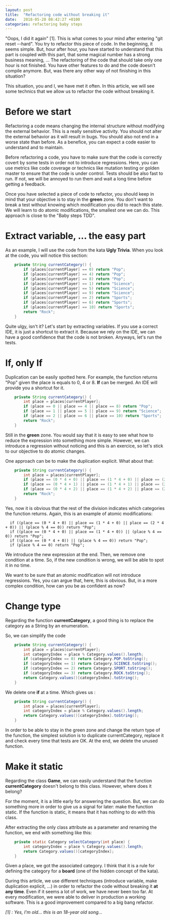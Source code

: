 ```yaml
---
layout: post
title:  "Refactoring code without breaking it"
date:   2018-05-20 08:42:27 +0100
categories: refactoring baby steps
---
```


"Oops, I did it again" [1]. This is what comes to your mind after entering "git reset --hard". 
You try to refactor this piece of code. In the beginning, it seems simple. But, hour after hour, 
you have started to understand that this part is coupled with this part, that some magical 
number has a strong business meaning, ... The refactoring of the code that should take only
one hour is not finished. You have other features to do and the code doesn't compile anymore.
But, was there any other way of not finishing in this situation?

This situation, you and I, we have met it often. In this article, we will see some technics that
we allow us to refactor the code without breaking it.

# Before we start

Refactoring a code means changing the internal structure without modifying the external behavior.
This is a really sensitive activity. You should not alter the external behavior as it will result
in bugs. You should also not end in a worse state than before. As a benefice, you can expect 
a code easier to understand and to maintain.

Before refactoring a code, you have to make sure that the code is correctly covert by some tests in
 order not to introduce regressions. Here, you can use metrics like code coverage or technics like 
mutation testing or golden master to ensure that the code is under control. Tests should be also 
fast to run. If not, we will be annoyed to run them and wait a long time before getting a feedback.

Once you have selected a piece of code to refactor, you should keep in mind that your objective
is to stay in the **green** zone. You don't want to break a test without knowing which modification
you did to reach this state. We will learn to do atomic modifications, the smallest one we can do.
This approach is close to the "Baby steps TDD".

# Extract variable, ... the easy part

As an example, I will use the code from the kata **Ugly Trivia**.  When you look at the code, 
you will notice this section:

```java
	private String currentCategory() {
		if (places[currentPlayer] == 0) return "Pop";
		if (places[currentPlayer] == 4) return "Pop";
		if (places[currentPlayer] == 8) return "Pop";
		if (places[currentPlayer] == 1) return "Science";
		if (places[currentPlayer] == 5) return "Science";
		if (places[currentPlayer] == 9) return "Science";
		if (places[currentPlayer] == 2) return "Sports";
		if (places[currentPlayer] == 6) return "Sports";
		if (places[currentPlayer] == 10) return "Sports";
		return "Rock";
	}
```

Quite ulgy, isn't it? Let's start by extracting variables. If you use a correct IDE, it is just a
shortcut to extract it. Because we rely on the IDE, we can have a good confidence that the code is
not broken. Anyways, let's run the tests.

# If, only If

Duplication can be easily spotted here. For example, the function returns "Pop" given the place is 
equals to 0, 4 or 8. **If** can be merged. An IDE will provide you a shortcut for it.

```java
	private String currentCategory() {
		int place = places[currentPlayer];
		if (place == 0 || place == 4 || place == 8) return "Pop";
		if (place == 1 || place == 5 || place == 9) return "Science";
		if (place == 2 || place == 6 || place == 10) return "Sports";
		return "Rock";
	}
```

Still in the **green** zone. You would say that it is easy to see what how to reduce the expression
into something more simple. However, we can introduce a regression without noticing and this is an
exercice, so let's stick to our objective to do atomic changes.

One approach can be to make the duplication explicit. What about that:

```java
    private String currentCategory() {
        int place = places[currentPlayer];
        if (place == (0 * 4 + 0) || place == (1 * 4 + 0) || place == (2 * 4 + 0)) return "Pop";
        if (place == (0 * 4 + 1) || place == (1 * 4 + 1) || place == (2 * 4 + 1)) return "Science";
        if (place == (0 * 4 + 2) || place == (1 * 4 + 2) || place == (2 * 4 + 2)) return "Sports";
        return "Rock";
    }
```

Yes, now it is obvious that the rest of the division indicates which categories the function 
returns. Again, this is an example of atomic modifications:

```
  if ((place == (0 * 4 + 0) || place == (1 * 4 + 0) || place == (2 * 4 + 0)) || (place % 4 == 0)) return "Pop";
  if ((place == (0 * 4 + 0) || place == (1 * 4 + 0)) || (place % 4 == 0)) return "Pop";
  if ((place == (0 * 4 + 0)) || (place % 4 == 0)) return "Pop";
  if (place % 4 == 0) return "Pop";
```

We introduce the new expression at the end. Then, we remove one condition at a time. So, if the new
condition is wrong, we will be able to spot it in no time.

We want to be sure that an atomic modification will not introduce regressions. Yes, you can 
argue that, here, this is obvious. But, in a more complex condition, how can you be as confident 
as now?

# Change type

Regarding the function **currentCategory**, a good thing is to replace the category as a String by
an enumeration. 

So, we can simplify the code
```java
    private String currentCategory() {
        int place = places[currentPlayer];
        int categoryIndex = place % Category.values().length;
        if (categoryIndex == 0) return Category.POP.toString();
        if (categoryIndex == 1) return Category.SCIENCE.toString();
        if (categoryIndex == 2) return Category.SPORT.toString();
        if (categoryIndex == 3) return Category.ROCK.toString();
        return Category.values()[categoryIndex].toString();
    }
```

We delete one **if** at a time. Which gives us :
```java
    private String currentCategory() {
        int place = places[currentPlayer];
        int categoryIndex = place % Category.values().length;
        return Category.values()[categoryIndex].toString();
    }
```

In order to be able to stay in the green zone and change the return type of the function, the 
simplest solution is to duplicate currentCategory, replace it and check every time that tests are
OK. At the end, we delete the unused function.

# Make it static

Regarding the class **Game**, we can easily understand that the function **currentCategory** doesn't
belong to this class. However, where does it belong?

For the moment, it is a little early for answering the question. But, we can do something more in
order to give us a signal for later: make the function static. If the function is static, it means
that it has nothing to do with this class.

After extracting the only class attribute as a parameter and renaming the function, 
we end with something like this:

```java
    private static Category selectCategory(int place) {
        int categoryIndex = place % Category.values().length;
        return Category.values()[categoryIndex];
    }
```

Given a place, we got the associated category. I think that it is a rule for defining the category for
a **board** (one of the hidden concept of the kata).

During this article, we use different techniques (introduce variable, make duplication explicit, ...)
in order to refactor the code without breaking it **at any time**. Even if it seems a lot of work, we 
have never been too far. At every modification, we were able to deliver in production a working 
software. This is a good improvement compared to a big bang refactor.

*[1] : Yes, I'm old... this is an 18-year old song...*


